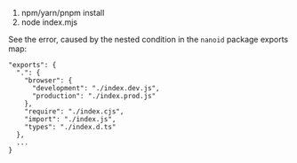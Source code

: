 1. npm/yarn/pnpm install
2. node index.mjs

See the error, caused by the nested condition in the `nanoid` package exports map:

```
"exports": {
  ".": {
    "browser": {
      "development": "./index.dev.js",
      "production": "./index.prod.js"
    },
    "require": "./index.cjs",
    "import": "./index.js",
    "types": "./index.d.ts"
  },
  ...
}
```
